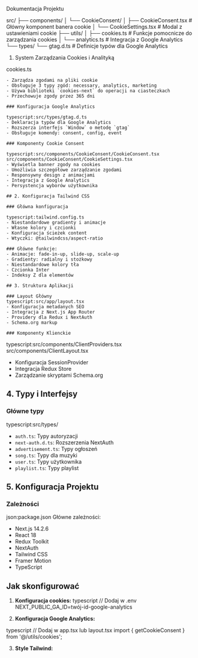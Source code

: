 Dokumentacja Projektu

src/
├── components/
│ └── CookieConsent/
│ ├── CookieConsent.tsx # Główny komponent banera cookie
│ └── CookieSettings.tsx # Modal z ustawieniami cookie
├── utils/
│ ├── cookies.ts # Funkcje pomocnicze do zarządzania cookies
│ └── analytics.ts # Integracja z Google Analytics
└── types/
└── gtag.d.ts # Definicje typów dla Google Analytics

1. System Zarządzania Cookies i Analityką

cookies.ts

```
- Zarządza zgodami na pliki cookie
- Obsługuje 3 typy zgód: necessary, analytics, marketing
- Używa biblioteki `cookies-next` do operacji na ciasteczkach
- Przechowuje zgody przez 365 dni

### Konfiguracja Google Analytics

typescript:src/types/gtag.d.ts
- Deklaracja typów dla Google Analytics
- Rozszerza interfejs `Window` o metodę `gtag`
- Obsługuje komendy: consent, config, event

### Komponenty Cookie Consent

typescript:src/components/CookieConsent/CookieConsent.tsx
src/components/CookieConsent/CookieSettings.tsx
- Wyświetla banner zgody na cookies
- Umożliwia szczegółowe zarządzanie zgodami
- Responsywny design z animacjami
- Integracja z Google Analytics
- Persystencja wyborów użytkownika

## 2. Konfiguracja Tailwind CSS

### Główna konfiguracja

typescript:tailwind.config.ts
- Niestandardowe gradienty i animacje
- Własne kolory i czcionki
- Konfiguracja ścieżek content
- Wtyczki: @tailwindcss/aspect-ratio

### Główne funkcje:
- Animacje: fade-in-up, slide-up, scale-up
- Gradienty: radialny i stożkowy
- Niestandardowe kolory tła
- Czcionka Inter
- Indeksy Z dla elementów

## 3. Struktura Aplikacji

### Layout Główny
typescript:src/app/layout.tsx
- Konfiguracja metadanych SEO
- Integracja z Next.js App Router
- Providery dla Redux i NextAuth
- Schema.org markup

### Komponenty Klienckie
```

typescript:src/components/ClientProviders.tsx
src/components/ClientLayout.tsx

- Konfiguracja SessionProvider
- Integracja Redux Store
- Zarządzanie skryptami Schema.org

## 4. Typy i Interfejsy

### Główne typy

typescript:src/types/

- `auth.ts`: Typy autoryzacji
- `next-auth.d.ts`: Rozszerzenia NextAuth
- `advertisement.ts`: Typy ogłoszeń
- `song.ts`: Typy dla muzyki
- `user.ts`: Typy użytkownika
- `playlist.ts`: Typy playlist

## 5. Konfiguracja Projektu

### Zależności

json:package.json
Główne zależności:

- Next.js 14.2.6
- React 18
- Redux Toolkit
- NextAuth
- Tailwind CSS
- Framer Motion
- TypeScript

## Jak skonfigurować

1. **Konfiguracja cookies:**
   typescript
   // Dodaj w .env
   NEXT_PUBLIC_GA_ID=twój-id-google-analytics

2. **Konfiguracja Google Analytics:**

typescript
// Dodaj w app.tsx lub layout.tsx
import { getCookieConsent } from '@/utils/cookies';

3. **Style Tailwind:**

